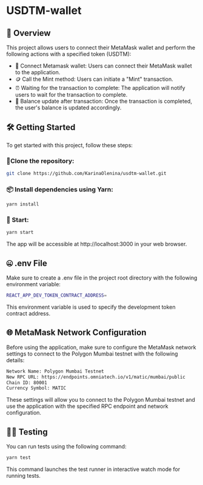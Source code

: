 # USDTM-wallet

## 📑 Overview

This project allows users to connect their MetaMask wallet and perform the following actions with a specified token (USDTM):

- 🦊 Connect Metamask wallet: Users can connect their MetaMask wallet to the application.
- 🪙 Call the Mint method: Users can initiate a "Mint" transaction.
- ⏰ Waiting for the transaction to complete: The application will notify users to wait for the transaction to complete.
- 🔄 Balance update after transaction: Once the transaction is completed, the user's balance is updated accordingly.


## 🛠 Getting Started

To get started with this project, follow these steps:

### 📔Clone the repository:

```bash
git clone https://github.com/KarinaOlenina/usdtm-wallet.git
```
### 📦 Install dependencies using Yarn:

```bash
yarn install
```

### 🚀 Start:

```bash
yarn start
```

The app will be accessible at http://localhost:3000 in your web browser.

## 🤐 .env File

Make sure to create a .env file in the project root directory with the following environment variable:

```bash
REACT_APP_DEV_TOKEN_CONTRACT_ADDRESS=
```
This environment variable is used to specify the development token contract address.


## 🌐 MetaMask Network Configuration

Before using the application, make sure to configure the MetaMask network settings to connect to the Polygon Mumbai testnet with the following details:
```bash
Network Name: Polygon Mumbai Testnet
New RPC URL: https://endpoints.omniatech.io/v1/matic/mumbai/public
Chain ID: 80001
Currency Symbol: MATIC
```
These settings will allow you to connect to the Polygon Mumbai testnet and use the application with the specified RPC endpoint and network configuration.


## 🧑‍💻 Testing

You can run tests using the following command:

```bash
yarn test
```
This command launches the test runner in interactive watch mode for running tests.

